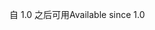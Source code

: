 <span data-ttu-id="3b2af-101">自 1.0 之后可用</span><span class="sxs-lookup"><span data-stu-id="3b2af-101">Available since 1.0</span></span>